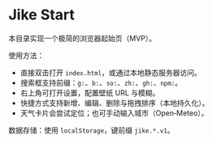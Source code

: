 # Jike Start

本目录实现一个极简的浏览器起始页（MVP）。

使用方法：
- 直接双击打开 `index.html`，或通过本地静态服务器访问。
- 搜索框支持前缀：`g:`、`b:`、`so:`、`zh:`、`gh:`、`npm:`。
- 右上角可打开设置，配置壁纸 URL 与模糊。
- 快捷方式支持新增、编辑、删除与拖拽排序（本地持久化）。
- 天气卡片会尝试定位；也可手动输入城市（Open‑Meteo）。

数据存储：使用 `localStorage`，键前缀 `jike.*.v1`。

